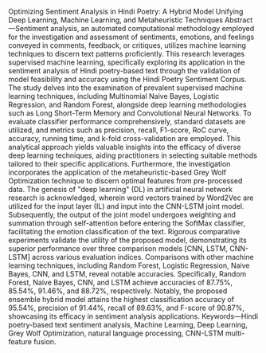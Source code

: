 Optimizing Sentiment Analysis in Hindi Poetry: A Hybrid Model Unifying Deep Learning, Machine Learning, and Metaheuristic Techniques
Abstract—Sentiment analysis, an automated computational methodology employed for the investigation and assessment of sentiments, emotions, and feelings conveyed in comments, feedback, or critiques, utilizes machine learning techniques to discern text patterns proficiently. This research leverages supervised machine learning, specifically exploring its application in the sentiment analysis of Hindi poetry-based text through the validation of model feasibility and accuracy using the Hindi Poetry Sentiment Corpus. The study delves into the examination of prevalent supervised machine learning techniques, including Multinomial Naive Bayes, Logistic Regression, and Random Forest, alongside deep learning methodologies such as Long Short-Term Memory and Convolutional Neural Networks. To evaluate classifier performance comprehensively, standard datasets are utilized, and metrics such as precision, recall, F1-score, RoC curve, accuracy, running time, and k-fold cross-validation are employed. This analytical approach yields valuable insights into the efficacy of diverse deep learning techniques, aiding practitioners in selecting suitable methods tailored to their specific applications. Furthermore, the investigation incorporates the application of the metaheuristic-based Grey Wolf Optimization technique to discern optimal features from pre-processed data. The genesis of "deep learning" (DL) in artificial neural network research is acknowledged, wherein word vectors trained by Word2Vec are utilized for the input layer (IL) and input into the CNN-LSTM joint model. Subsequently, the output of the joint model undergoes weighting and summation through self-attention before entering the SoftMax classifier, facilitating the emotion classification of the text. Rigorous comparative experiments validate the utility of the proposed model, demonstrating its superior performance over three comparison models [CNN, LSTM, CNN-LSTM] across various evaluation indices. Comparisons with other machine learning techniques, including Random Forest, Logistic Regression, Naive Bayes, CNN, and LSTM, reveal notable accuracies. Specifically, Random Forest, Naive Bayes, CNN, and LSTM achieve accuracies of 87.75%, 85.54%, 91.46%, and 88.72%, respectively. Notably, the proposed ensemble hybrid model attains the highest classification accuracy of 95.54%, precision of 91.44%, recall of 89.63%, and F-score of 90.87%, showcasing its efficacy in sentiment analysis applications.
Keywords—Hindi poetry-based text sentiment analysis, Machine Learning, Deep Learning, Grey Wolf Optimization, natural language processing, CNN-LSTM multi-feature fusion.
